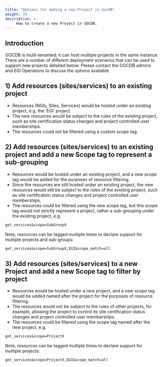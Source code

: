 ```yaml
---
title: "Options for adding a new Project in GocDB"
weight: 30
description: >-
     How to create a new Project in GOCDB.
---
```


## Introduction

GOCDB is multi-tenanted; it can host multiple projects in the same instance.
There are a number of different deployment scenarios that can be used to support
new projects detailed below. Please contact the GOCDB admins and EGI Operations to
discuss the options available.

## 1) Add resources (sites/services) to an existing project

- Resources (NGIs, Sites, Services) would be hosted under an existing project,
e.g. the ‘EGI’ project.
- The new resources would be subject to the rules of the existing project,
such as site certification status changes and project controlled user memberships.
- The resources could not be filtered using a custom scope tag.

<!-- markdownlint-disable no-inline-html -->
## 2) Add resources (sites/services) to an existing project and add a new Scope tag to represent a sub-grouping
<!-- markdownlint-enable no-inline-html -->

- Resources would be hosted under an existing project, and a new scope tag would
be added for the purposes of resource filtering.
- Since the resources are still hosted under an existing project, the new resources
would still be subject to the rules of the existing project, such as site 
certification status changes and project controlled user memberships.
- The resources could be filtered using the new scope tag, but this scope tag
would not strictly represent a project, rather a sub-grouping under the existing
project, e.g.

```markdown
get_services&scope=SubGroupX
```

Note, resources can be tagged multiple times to declare support for multiple
projects and sub-groups:

```markdown
get_services&scope=SubGroupX,EGI&scope_match=all
```

<!-- markdownlint-disable no-inline-html -->
## 3) Add resources (sites/services) to a new Project and add a new Scope tag to filter by project
<!-- markdownlint-enable no-inline-html -->

- Resources would be hosted under a new project, and a new scope tag would be
added named after the project for the purposes of resource filtering.
- The resources would not be subject to the rules of other projects, for
example, allowing the project to control its site certification status changes 
and project controlled user memberships.
- The resources could be filtered using the scope tag named after the new project,
e.g.

```markdown
get_services&scope=ProjectX
```

Note, resources can be tagged multiple times to declare support for multiple projects:

```markdown
get_services&scope=ProjectX,EGI&scope_match=all
```
